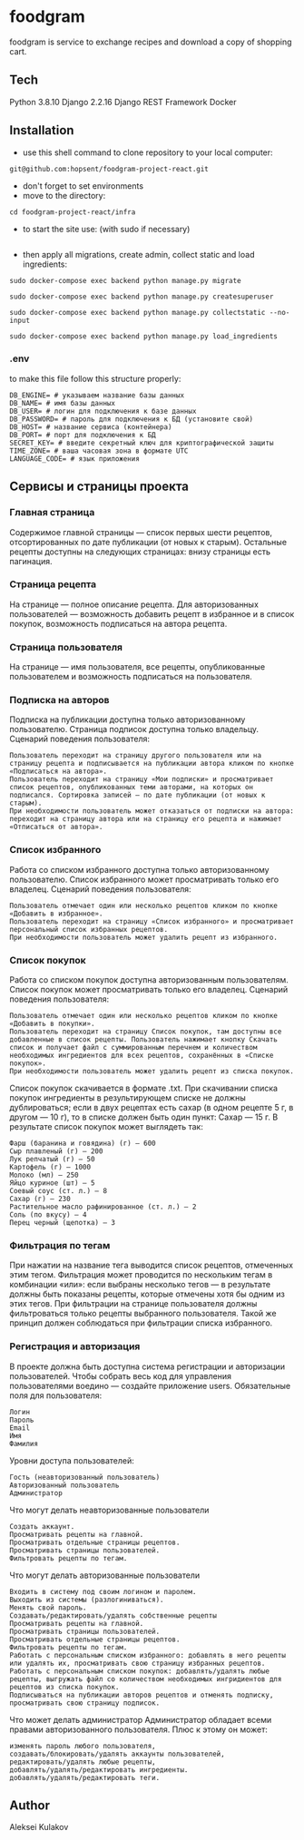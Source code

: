 # foodgram
foodgram is service to exchange recipes and download a copy of shopping cart.
## Tech
Python 3.8.10
Django 2.2.16
Django REST Framework
Docker
## Installation
- use this shell command to clone repository to your local computer:
```
git@github.com:hopsent/foodgram-project-react.git
```
- don't forget to set environments
- move to the directory:
```
cd foodgram-project-react/infra
```
- to start the site use: (with sudo if necessary)
```
```
- then apply all migrations, create admin, collect static and load ingredients:
```
sudo docker-compose exec backend python manage.py migrate
```
```
sudo docker-compose exec backend python manage.py createsuperuser
```
```
sudo docker-compose exec backend python manage.py collectstatic --no-input
```
```
sudo docker-compose exec backend python manage.py load_ingredients
```
### .env
to make this file follow this structure properly:
```
DB_ENGINE= # указываем название базы данных
DB_NAME= # имя базы данных
DB_USER= # логин для подключения к базе данных
DB_PASSWORD= # пароль для подключения к БД (установите свой)
DB_HOST= # название сервиса (контейнера)
DB_PORT= # порт для подключения к БД
SECRET_KEY= # введите секретный ключ для криптографической защиты
TIME_ZONE= # ваша часовая зона в формате UTC
LANGUAGE_CODE= # язык приложения
```
## Сервисы и страницы проекта

### Главная страница
Содержимое главной страницы — список первых шести рецептов, отсортированных по дате публикации (от новых к старым). Остальные рецепты доступны на следующих страницах: внизу страницы есть пагинация.
### Страница рецепта
На странице — полное описание рецепта. Для авторизованных пользователей — возможность добавить рецепт в избранное и в список покупок, возможность подписаться на автора рецепта.
### Страница пользователя
На странице — имя пользователя, все рецепты, опубликованные пользователем и возможность подписаться на пользователя.
### Подписка на авторов
Подписка на публикации доступна только авторизованному пользователю. Страница подписок доступна только владельцу.
Сценарий поведения пользователя:

    Пользователь переходит на страницу другого пользователя или на страницу рецепта и подписывается на публикации автора кликом по кнопке «Подписаться на автора».
    Пользователь переходит на страницу «Мои подписки» и просматривает список рецептов, опубликованных теми авторами, на которых он подписался. Сортировка записей — по дате публикации (от новых к старым).
    При необходимости пользователь может отказаться от подписки на автора: переходит на страницу автора или на страницу его рецепта и нажимает «Отписаться от автора».

### Список избранного
Работа со списком избранного доступна только авторизованному пользователю. Список избранного может просматривать только его владелец.
Сценарий поведения пользователя:

    Пользователь отмечает один или несколько рецептов кликом по кнопке «Добавить в избранное».
    Пользователь переходит на страницу «Список избранного» и просматривает персональный список избранных рецептов.
    При необходимости пользователь может удалить рецепт из избранного.

### Список покупок
Работа со списком покупок доступна авторизованным пользователям. Список покупок может просматривать только его владелец.
Сценарий поведения пользователя:

    Пользователь отмечает один или несколько рецептов кликом по кнопке «Добавить в покупки».
    Пользователь переходит на страницу Список покупок, там доступны все добавленные в список рецепты. Пользователь нажимает кнопку Скачать список и получает файл с суммированным перечнем и количеством необходимых ингредиентов для всех рецептов, сохранённых в «Списке покупок».
    При необходимости пользователь может удалить рецепт из списка покупок.

Список покупок скачивается в формате .txt.
При скачивании списка покупок ингредиенты в результирующем списке не должны дублироваться; если в двух рецептах есть сахар (в одном рецепте 5 г, в другом — 10 г), то в списке должен быть один пункт: Сахар — 15 г.
В результате список покупок может выглядеть так:

    Фарш (баранина и говядина) (г) — 600
    Сыр плавленый (г) — 200
    Лук репчатый (г) — 50
    Картофель (г) — 1000
    Молоко (мл) — 250
    Яйцо куриное (шт) — 5
    Соевый соус (ст. л.) — 8
    Сахар (г) — 230
    Растительное масло рафинированное (ст. л.) — 2
    Соль (по вкусу) — 4
    Перец черный (щепотка) — 3

### Фильтрация по тегам
При нажатии на название тега выводится список рецептов, отмеченных этим тегом. Фильтрация может проводится по нескольким тегам в комбинации «или»: если выбраны несколько тегов — в результате должны быть показаны рецепты, которые отмечены хотя бы одним из этих тегов.
При фильтрации на странице пользователя должны фильтроваться только рецепты выбранного пользователя. Такой же принцип должен соблюдаться при фильтрации списка избранного.
### Регистрация и авторизация
В проекте должна быть доступна система регистрации и авторизации пользователей. Чтобы собрать весь код для управления пользователями воедино — создайте приложение users.
Обязательные поля для пользователя:

    Логин
    Пароль
    Email
    Имя
    Фамилия

Уровни доступа пользователей:

    Гость (неавторизованный пользователь)
    Авторизованный пользователь
    Администратор

Что могут делать неавторизованные пользователи

    Создать аккаунт.
    Просматривать рецепты на главной.
    Просматривать отдельные страницы рецептов.
    Просматривать страницы пользователей.
    Фильтровать рецепты по тегам.

Что могут делать авторизованные пользователи

    Входить в систему под своим логином и паролем.
    Выходить из системы (разлогиниваться).
    Менять свой пароль.
    Создавать/редактировать/удалять собственные рецепты
    Просматривать рецепты на главной.
    Просматривать страницы пользователей.
    Просматривать отдельные страницы рецептов.
    Фильтровать рецепты по тегам.
    Работать с персональным списком избранного: добавлять в него рецепты или удалять их, просматривать свою страницу избранных рецептов.
    Работать с персональным списком покупок: добавлять/удалять любые рецепты, выгружать файл со количеством необходимых ингридиентов для рецептов из списка покупок.
    Подписываться на публикации авторов рецептов и отменять подписку, просматривать свою страницу подписок.

Что может делать администратор
Администратор обладает всеми правами авторизованного пользователя.
Плюс к этому он может:

    изменять пароль любого пользователя,
    создавать/блокировать/удалять аккаунты пользователей,
    редактировать/удалять любые рецепты,
    добавлять/удалять/редактировать ингредиенты.
    добавлять/удалять/редактировать теги.

## Author
Aleksei Kulakov
